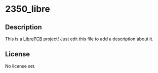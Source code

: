 # 2350_libre

## Description

This is a [LibrePCB](https://librepcb.org) project!
Just edit this file to add a description about it.

## License

No license set.
